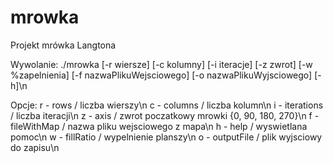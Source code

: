 # mrowka
Projekt mrówka Langtona

Wywolanie:
./mrowka [-r wiersze] [-c kolumny] [-i iteracje] [-z zwrot] [-w %zapelnienia] [-f nazwaPlikuWejsciowego] [-o nazwaPlikuWyjsciowego] [-h]\n

Opcje:
r - rows / liczba wierszy\n
c - columns / liczba kolumn\n
i - iterations / liczba iteracji\n
z - axis / zwrot poczatkowy mrowki {0, 90, 180, 270}\n
f - fileWithMap / nazwa pliku wejsciowego z mapa\n
h - help / wyswietlana pomoc\n
w - fillRatio / wypelnienie planszy\n
o - outputFile / plik wyjsciowy do zapisu\n

